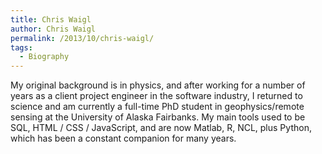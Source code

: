 ```yaml
---
title: Chris Waigl
author: Chris Waigl
permalink: /2013/10/chris-waigl/
tags:
  - Biography
---
```

My original background is in physics, and after working for a number of years as a client project engineer in the software industry, I returned to science and am currently a full-time PhD student in geophysics/remote sensing at the University of Alaska Fairbanks. My main tools used to be SQL, HTML / CSS / JavaScript, and are now Matlab, R, NCL, plus Python, which has been a constant companion for many years.
